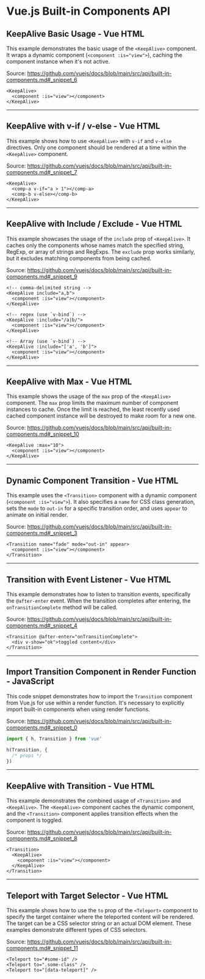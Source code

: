 # Vue.js Built-in Components API

## KeepAlive Basic Usage - Vue HTML

This example demonstrates the basic usage of the `<KeepAlive>` component. It wraps a dynamic component (`<component :is="view">`), caching the component instance when it's not active.

Source: https://github.com/vuejs/docs/blob/main/src/api/built-in-components.md#_snippet_6

```vue-html
<KeepAlive>
  <component :is="view"></component>
</KeepAlive>
```

---

## KeepAlive with v-if / v-else - Vue HTML

This example shows how to use `<KeepAlive>` with `v-if` and `v-else` directives. Only one component should be rendered at a time within the `<KeepAlive>` component.

Source: https://github.com/vuejs/docs/blob/main/src/api/built-in-components.md#_snippet_7

```vue-html
<KeepAlive>
  <comp-a v-if="a > 1"></comp-a>
  <comp-b v-else></comp-b>
</KeepAlive>
```

---

## KeepAlive with Include / Exclude - Vue HTML

This example showcases the usage of the `include` prop of `<KeepAlive>`. It caches only the components whose names match the specified string, RegExp, or array of strings and RegExps. The `exclude` prop works similarly, but it excludes matching components from being cached.

Source: https://github.com/vuejs/docs/blob/main/src/api/built-in-components.md#_snippet_9

```vue-html
<!-- comma-delimited string -->
<KeepAlive include="a,b">
  <component :is="view"></component>
</KeepAlive>

<!-- regex (use `v-bind`) -->
<KeepAlive :include="/a|b/">
  <component :is="view"></component>
</KeepAlive>

<!-- Array (use `v-bind`) -->
<KeepAlive :include="['a', 'b']">
  <component :is="view"></component>
</KeepAlive>
```

---

## KeepAlive with Max - Vue HTML

This example shows the usage of the `max` prop of the `<KeepAlive>` component. The `max` prop limits the maximum number of component instances to cache. Once the limit is reached, the least recently used cached component instance will be destroyed to make room for a new one.

Source: https://github.com/vuejs/docs/blob/main/src/api/built-in-components.md#_snippet_10

```vue-html
<KeepAlive :max="10">
  <component :is="view"></component>
</KeepAlive>
```

---

## Dynamic Component Transition - Vue HTML

This example uses the `<Transition>` component with a dynamic component (`<component :is="view">`). It also specifies a `name` for CSS class generation, sets the `mode` to `out-in` for a specific transition order, and uses `appear` to animate on initial render.

Source: https://github.com/vuejs/docs/blob/main/src/api/built-in-components.md#_snippet_3

```vue-html
<Transition name="fade" mode="out-in" appear>
  <component :is="view"></component>
</Transition>
```

---

## Transition with Event Listener - Vue HTML

This example demonstrates how to listen to transition events, specifically the `@after-enter` event. When the transition completes after entering, the `onTransitionComplete` method will be called.

Source: https://github.com/vuejs/docs/blob/main/src/api/built-in-components.md#_snippet_4

```vue-html
<Transition @after-enter="onTransitionComplete">
  <div v-show="ok">toggled content</div>
</Transition>
```

---

## Import Transition Component in Render Function - JavaScript

This code snippet demonstrates how to import the `Transition` component from Vue.js for use within a render function. It's necessary to explicitly import built-in components when using render functions.

Source: https://github.com/vuejs/docs/blob/main/src/api/built-in-components.md#_snippet_0

```javascript
import { h, Transition } from 'vue'

h(Transition, {
  /* props */
})
```

---

## KeepAlive with Transition - Vue HTML

This example demonstrates the combined usage of `<Transition>` and `<KeepAlive>`. The `<KeepAlive>` component caches the dynamic component, and the `<Transition>` component applies transition effects when the component is toggled.

Source: https://github.com/vuejs/docs/blob/main/src/api/built-in-components.md#_snippet_8

```vue-html
<Transition>
  <KeepAlive>
    <component :is="view"></component>
  </KeepAlive>
</Transition>
```

---

## Teleport with Target Selector - Vue HTML

This example shows how to use the `to` prop of the `<Teleport>` component to specify the target container where the teleported content will be rendered. The target can be a CSS selector string or an actual DOM element. These examples demonstrate different types of CSS selectors.

Source: https://github.com/vuejs/docs/blob/main/src/api/built-in-components.md#_snippet_11

```vue-html
<Teleport to="#some-id" />
<Teleport to=".some-class" />
<Teleport to="[data-teleport]" />
```

